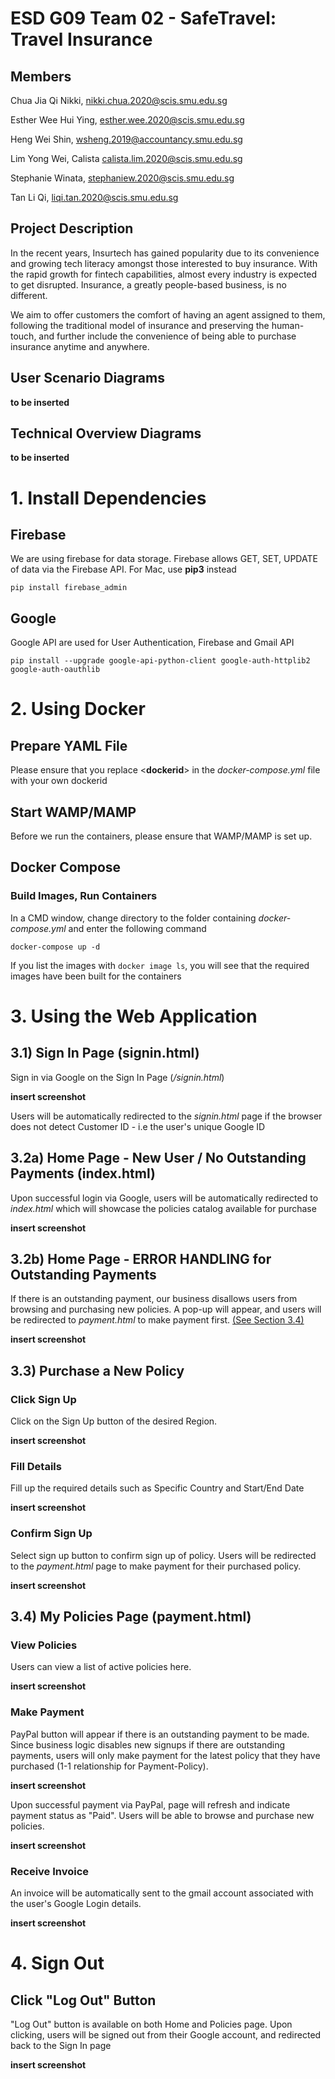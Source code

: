 # ESD G09 Team 02 - SafeTravel: Travel Insurance

## Members
Chua Jia Qi Nikki, nikki.chua.2020@scis.smu.edu.sg

Esther Wee Hui Ying, esther.wee.2020@scis.smu.edu.sg 

Heng Wei Shin, wsheng.2019@accountancy.smu.edu.sg

Lim Yong Wei, Calista calista.lim.2020@scis.smu.edu.sg

Stephanie Winata, stephaniew.2020@scis.smu.edu.sg

Tan Li Qi, liqi.tan.2020@scis.smu.edu.sg

## Project Description

In the recent years, Insurtech has gained popularity due to its convenience and growing tech literacy amongst those interested to buy insurance. With the rapid growth for fintech capabilities, almost every industry is expected to get disrupted. Insurance, a greatly people-based business, is no different. 

We aim to offer customers the comfort of having an agent assigned to them, following the traditional model of insurance and preserving the human-touch, and further include the convenience of being able to purchase insurance anytime and anywhere. 

## User Scenario Diagrams

**to be inserted**

## Technical Overview Diagrams

**to be inserted**


# 1. Install Dependencies

## Firebase
We are using firebase for data storage. Firebase allows GET, SET, UPDATE of data via the Firebase API. For Mac, use **pip3** instead

```
pip install firebase_admin
```

## Google
Google API are used for User Authentication, Firebase and Gmail API
```
pip install --upgrade google-api-python-client google-auth-httplib2 google-auth-oauthlib
```


# 2. Using Docker

## Prepare YAML File
Please ensure that you replace \<**dockerid**\> in the _docker-compose.yml_ file with your own dockerid

## Start WAMP/MAMP
Before we run the containers, please ensure that WAMP/MAMP is set up.

## Docker Compose
### Build Images, Run Containers
In a CMD window, change directory to the folder containing _docker-compose.yml_ and enter the following command 
```
docker-compose up -d
```
If you list the images with `docker image ls`, you will see that the required images have been built for the containers


# 3. Using the Web Application

## 3.1) Sign In Page (signin.html)

Sign in via Google on the Sign In Page (_/signin.html_) 

**insert screenshot**

Users will be automatically redirected to the _signin.html_ page if the browser does not detect Customer ID - i.e the user's unique Google ID

## 3.2a) Home Page - New User / No Outstanding Payments (index.html)

Upon successful login via Google, users will be automatically redirected to _index.html_ which will showcase the policies catalog available for purchase

**insert screenshot**

## 3.2b) Home Page - ERROR HANDLING for Outstanding Payments

If there is an outstanding payment, our business disallows users from browsing and purchasing new policies. A pop-up will appear, and users will be redirected to _payment.html_ to make payment first. [(See Section 3.4)](#makepayment)

**insert screenshot**


## 3.3) Purchase a New Policy

### Click Sign Up
Click on the Sign Up button of the desired Region.

**insert screenshot**

### Fill Details
Fill up the required details such as Specific Country and Start/End Date

**insert screenshot**

### Confirm Sign Up
Select sign up button to confirm sign up of policy. Users will be redirected to the _payment.html_ page to make payment for their purchased policy.

**insert screenshot**


## 3.4) My Policies Page (payment.html)

### View Policies
Users can view a list of active policies here. 

**insert screenshot**

<a name="makepayment"></a>
### Make Payment
PayPal button will appear if there is an outstanding payment to be made. Since business logic disables new signups if there are outstanding payments, users will only make payment for the latest policy that they have purchased (1-1 relationship for Payment-Policy).

**insert screenshot**


Upon successful payment via PayPal, page will refresh and indicate payment status as "Paid". Users will be able to browse and purchase new policies.

**insert screenshot**

### Receive Invoice

An invoice will be automatically sent to the gmail account associated with the user's Google Login details.

**insert screenshot**


# 4. Sign Out

## Click "Log Out" Button
"Log Out" button is available on both Home and Policies page. Upon clicking, users will be signed out from their Google account, and redirected back to the Sign In page

**insert screenshot**



